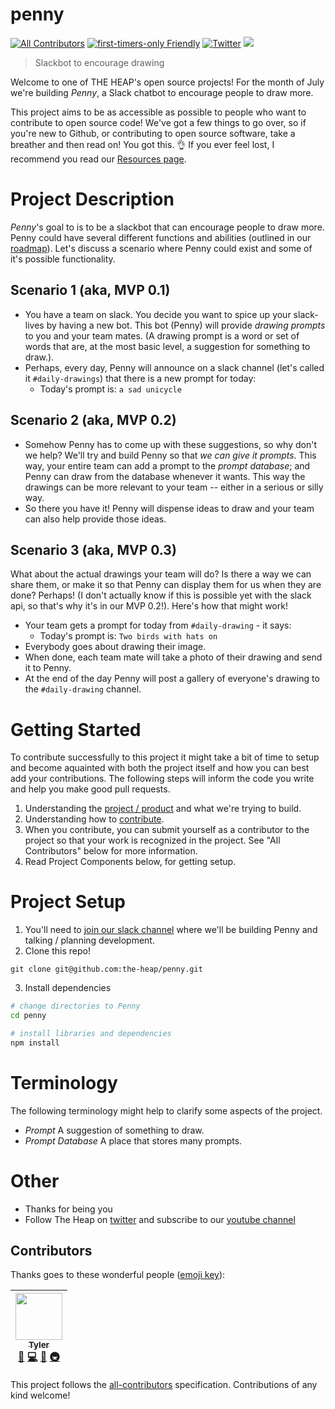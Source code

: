 # penny
[![All Contributors](https://img.shields.io/badge/all_contributors-1-orange.svg?style=flat-square)](#contributors)
[![first-timers-only Friendly](https://img.shields.io/badge/first--timers--only-friendly-blue.svg)](http://www.firsttimersonly.com/)
[![Twitter](https://img.shields.io/twitter/follow/theheap_.svg?style=social&label=Follow)](https://twitter.com/intent/follow?screen_name=theheap_)
[![](https://slackin-onxcmypksl.now.sh/badge.svg)](https://slackin-onxcmypksl.now.sh/)

> Slackbot to encourage drawing

Welcome to one of THE HEAP's open source projects! For the month of July we're building _Penny_, a Slack chatbot to encourage people to draw more.

This project aims to be as accessible as possible to people who want to contribute to open source code! We've got a few things to go over, so if you're new to Github, or contributing to open source software, take a breather and then read on! You got this. 👌 If you ever feel lost, I recommend you read our [Resources page](https://theheap.us/page/resources).


# Project Description
_Penny_'s goal to is to be a slackbot that can encourage people to draw more. Penny could have several different functions and abilities (outlined in our [roadmap](https://github.com/the-heap/penny/issues/1)). Let's discuss a scenario where Penny could exist and some of it's possible functionality.

## Scenario 1 (aka, MVP 0.1)

- You have a team on slack. You decide you want to spice up your slack-lives by having a new bot. This bot (Penny) will provide *drawing prompts* to you and your team mates. (A drawing prompt is a word or set of words that are, at the most basic level, a suggestion for something to draw.).
- Perhaps, every day, Penny will announce on a slack channel (let's called it `#daily-drawings`) that there is a new prompt for today:
  - Today's prompt is: `a sad unicycle`


## Scenario 2 (aka, MVP 0.2)

- Somehow Penny has to come up with these suggestions, so why don't we help? We'll try and build Penny so that _we can give it prompts_. This way, your entire team can add a prompt to the _prompt database_; and Penny can draw from the database whenever it wants. This way the drawings can be more relevant to your team -- either in a serious or silly way.
- So there you have it! Penny will dispense ideas to draw and your team can also help provide those ideas.

## Scenario 3 (aka, MVP 0.3)

What about the actual drawings your team will do? Is there a way we can share them, or make it so that Penny can display them for us when they are done? Perhaps! (I don't actually know if this is possible yet with the slack api, so that's why it's in our MVP 0.2!). Here's how that might work!

- Your team gets a prompt for today from `#daily-drawing` - it says:
  - Today's prompt is: `Two birds with hats on`
- Everybody goes about drawing their image.
- When done, each team mate will take a photo of their drawing and send it to Penny.
- At the end of the day Penny will post a gallery of everyone's drawing to the `#daily-drawing` channel.


# Getting Started

To contribute successfully to this project it might take a bit of time to setup and become aquainted with both the project itself and how you can best add your contributions. The following steps will inform the code you write and help you make good pull requests.

1. Understanding the [project / product](https://github.com/the-heap/penny/issues/1) and what we're trying to build.
2. Understanding how to [contribute](./CONTRIBUTING.md).
3. When you contribute, you can submit yourself as a contributor to the project so that your work is recognized in the project. See "All Contributors" below for more information.
3. Read Project Components below, for getting setup.

# Project Setup

1. You'll need to [join our slack channel](https://slackin-onxcmypksl.now.sh/) where we'll be building Penny and talking / planning development.
2. Clone this repo!

```
git clone git@github.com:the-heap/penny.git
```

3. Install dependencies

```sh
# change directories to Penny
cd penny

# install libraries and dependencies
npm install
```

# Terminology
The following terminology might help to clarify some aspects of the project.

* *Prompt* A suggestion of something to draw.
* *Prompt Database* A place that stores many prompts.

# Other
* Thanks for being you
* Follow The Heap on [twitter](https://twitter.com/theheap_) and subscribe to our [youtube channel](https://www.youtube.com/channel/UCIaeBxFZOzLA20sSAUENXRg)


## Contributors

Thanks goes to these wonderful people ([emoji key](https://github.com/kentcdodds/all-contributors#emoji-key)):

<!-- ALL-CONTRIBUTORS-LIST:START - Do not remove or modify this section -->
| [<img src="https://avatars3.githubusercontent.com/u/12987958?v=3" width="75px;"/><br /><sub>Tyler</sub>](http://tylersloane.com)<br />[💬](#question-teesloane "Answering Questions") [💻](https://github.com/teesloane/Penny/commits?author=teesloane "Code") [📖](https://github.com/teesloane/Penny/commits?author=teesloane "Documentation") [🚇](#infra-teesloane "Infrastructure (Hosting, Build-Tools, etc)") |
| :---: |
<!-- ALL-CONTRIBUTORS-LIST:END -->

This project follows the [all-contributors](https://github.com/kentcdodds/all-contributors) specification. Contributions of any kind welcome!
